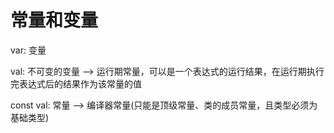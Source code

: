 #  常量和变量

var: 变量

val: 不可变的变量   --> 运行期常量，可以是一个表达式的运行结果，在运行期执行完表达式后的结果作为该常量的值

const val: 常量  --> 编译器常量(只能是顶级常量、类的成员常量，且类型必须为基础类型)
